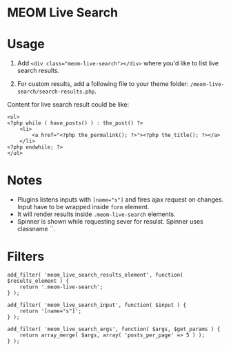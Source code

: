 # MEOM Live Search

# Usage

1. Add `<div class="meom-live-search"></div>` where you'd like to list live search results.

2. For custom results, add a following file to your theme folder: `/meom-live-search/search-results.php`.

Content for live search result could be like:

```
<ul>
<?php while ( have_posts() ) : the_post() ?>
	<li>
		<a href="<?php the_permalink(); ?>"><?php the_title(); ?></a>
	</li>
<?php endwhile; ?>
</ul>
```

# Notes

- Plugins listens inputs with `[name="s"]` and fires ajax request on changes. Input have to be wrapped inside `form` element.
- It will render results inside `.meom-live-search` elements.
- Spinner is shown while requesting sever for resulst. Spinner uses classname ``.

# Filters
```
add_filter( 'meom_live_search_results_element', function( $results_element ) {
	return '.meom-live-search';
} );
```
```
add_filter( 'meom_live_search_input', function( $input ) {
	return '[name="s"]';
} );
```
```
add_filter( 'meom_live_search_args', function( $args, $get_params ) {
	return array_merge( $args, array( 'posts_per_page' => 5 ) );
} );
```
